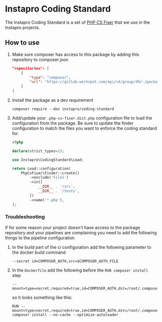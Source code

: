 # Instapro Coding Standard

The Instapro Coding Standard is a set of [PHP CS Fixer][] that we use in the Instapro projects.

## How to use

1. Make sure composer has access to this package by adding this repository to composer.json
   ```json
   "repositories": [
       {
           "type": "composer",
           "url": "https://gitlab.werkspot.com/api/v4/group/49/-/packages/composer/packages.json"
       }
   ]
   ```
2. Install the package as a dev requirement
   ```shell
   composer require --dev instapro/coding-standard
   ```
3. Add/update your `.php-cs-fixer.dist.php` configuration file to load the configuration from the package. Be sure to
   update the finder configuration to match the files you want to enforce the coding standard for. 

   ```php
   <?php
   
   declare(strict_types=1);
   
   use Instapro\CodingStandard\Load;
   
   return Load::configuration(
       PhpCsFixer\Finder::create()
           ->exclude('Files')
           ->in([
               __DIR__ . '/src',
               __DIR__ . '/tests',
           ])
           ->name('*.php'),
   );
   ```

### Troubleshooting

If for some reason your project doesn't have access to the package repository and your pipelines are complaining you need
to add the following things to the pipeline configuration

1. In the build part of the ci configuration add the following parameter to the docker build command
   ```
   --secret id=COMPOSER_AUTH,src=$COMPOSER_AUTH_FILE
   ```
2. In the `Dockerfile` add the following before the `RUN composer install` step
   ```
   --mount=type=secret,required=true,id=COMPOSER_AUTH,dst=/root/.composer/auth.json
   ```
   so it looks something like this:
   ```
   RUN --mount=type=secret,required=true,id=COMPOSER_AUTH,dst=/root/.composer/auth.json composer install --no-cache --optimize-autoloader
   ```

[PHP CS Fixer]: https://github.com/PHP-CS-Fixer/PHP-CS-Fixer
